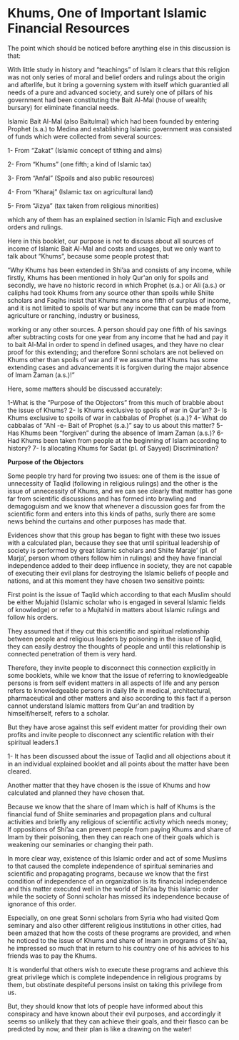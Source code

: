 Khums, One of Important Islamic Financial Resources
===================================================

The point which should be noticed before anything else in this
discussion is that:

With little study in history and “teachings” of Islam it clears that
this religion was not only series of moral and belief orders and rulings
about the origin and afterlife, but it bring a governing system with
itself which guarantied all needs of a pure and advanced society, and
surely one of pillars of his government had been constituting the Bait
Al-Mal (house of wealth; bursary) for eliminate financial needs.

Islamic Bait Al-Mal (also Baitulmal) which had been founded by entering
Prophet (s.a.) to Medina and establishing Islamic government was
consisted of funds which were collected from several sources:

1- From “Zakat” (Islamic concept of tithing and alms)

2- From “Khums” (one fifth; a kind of Islamic tax)

3- From “Anfal” (Spoils and also public resources)

4- From “Kharaj” (Islamic tax on agricultural land)

5- From “Jizya” (tax taken from religious minorities)

which any of them has an explained section in Islamic Fiqh and
exclusive orders and rulings.

Here in this booklet, our purpose is not to discuss about all sources
of income of Islamic Bait Al-Mal and costs and usages, but we only want
to talk about “Khums”, because some people protest that:

“Why Khums has been extended in Shi’aa and consists of any income,
while firstly, Khums has been mentioned in holy Qur'an only for spoils
and secondly, we have no historic record in which Prophet (s.a.) or Ali
(a.s.) or caliphs had took Khums from any source other than spoils while
Shiite scholars and Faqihs insist that Khums means one fifth of surplus
of income, and it is not limited to spoils of war but any income that
can be made from agriculture or ranching, industry or business,

working or any other sources. A person should pay one fifth of his
savings after subtracting costs for one year from any income that he had
and pay it to bait Al-Mal in order to spend in defined usages, and they
have no clear proof for this extending; and therefore Sonni scholars are
not believed on Khums other than spoils of war and if we assume that
Khums has some extending cases and advancements it is forgiven during
the major absence of Imam Zaman (a.s.)!”

Here, some matters should be discussed accurately:

1-What is the “Purpose of the Objectors” from this much of brabble
about the issue of Khums?
2- Is Khums exclusive to spoils of war in Qur’an?
3- Is Khums exclusive to spoils of war in cabbalas of Prophet (s.a.)?
4- What do cabbalas of “Ahl -e- Bait of Prophet (s.a.)” say to us about
this matter?
5- Has Khums been “forgiven” during the absence of Imam Zaman (a.s.)?
6- Had Khums been taken from people at the beginning of Islam according
to history?
7- Is allocating Khums for Sadat (pl. of Sayyed) Discrimination?


**Purpose of the Objectors**


Some people try hard for proving two issues: one of them is the issue
of unnecessity of Taqlid (following in religious rulings) and the other
is the issue of unnecessity of Khums, and we can see clearly that matter
has gone far from scientific discussions and has formed into brawling
and demagoguism and we know that whenever a discussion goes far from the
scientific form and enters into this kinds of paths, surly there are
some news behind the curtains and other purposes has made that.

Evidences show that this group has began to fight with these two issues
with a calculated plan, because they see that until spiritual leadership
of society is performed by great Islamic scholars and Shiite Maraje’
(pl. of Marja’, person whom others follow him in rulings) and they have
financial independence added to their deep influence in society, they
are not capable of executing their evil plans for destroying the Islamic
beliefs of people and nations, and at this moment they have chosen two
sensitive points:

First point is the issue of Taqlid which according to that each Muslim
should be either Mujahid (Islamic scholar who is engaged in several
Islamic fields of knowledge) or refer to a Mujtahid in matters about
Islamic rulings and follow his orders.

They assumed that if they cut this scientific and spiritual
relationship between people and religious leaders by poisoning in the
issue of Taqlid, they can easily destroy the thoughts of people and
until this relationship is connected penetration of them is very hard.

Therefore, they invite people to disconnect this connection explicitly
in some booklets, while we know that the issue of referring to
knowledgeable persons is from self evident matters in all aspects of
life and any person refers to knowledgeable persons in daily life in
medical, architectural, pharmaceutical and other matters and also
according to this fact if a person cannot understand Islamic matters
from Qur'an and tradition by himself/herself, refers to a scholar.

But they have arose against this self evident matter for providing
their own profits and invite people to disconnect any scientific
relation with their spiritual leaders.1

1- It has been discussed about the issue of Taqlid and all objections
about it in an individual explained booklet and all points about the
matter have been cleared.

Another matter that they have chosen is the issue of Khums and how
calculated and planned they have chosen that.

Because we know that the share of Imam which is half of Khums is the
financial fund of Shiite seminaries and propagation plans and cultural
activities and briefly any religious of scientific activity which needs
money; If oppositions of Shi’aa can prevent people from paying Khums and
share of Imam by their poisoning, then they can reach one of their goals
which is weakening our seminaries or changing their path.

In more clear way, existence of this Islamic order and act of some
Muslims to that caused the complete independence of spiritual seminaries
and scientific and propagating programs, because we know that the first
condition of independence of an organization is its financial
independence and this matter executed well in the world of Shi’aa by
this Islamic order while the society of Sonni scholar has missed its
independence because of ignorance of this order.

Especially, on one great Sonni scholars from Syria who had visited Qom
seminary and also other different religious institutions in other
cities, had been amazed that how the costs of these programs are
provided, and when he noticed to the issue of Khums and share of Imam in
programs of Shi'aa, he impressed so much that in return to his country
one of his advices to his friends was to pay the Khums.

It is wonderful that others wish to execute these programs and achieve
this great privilege which is complete independence in religious
programs by them, but obstinate despiteful persons insist on taking this
privilege from us.

But, they should know that lots of people have informed about this
conspiracy and have known about their evil purposes, and accordingly it
seems so unlikely that they can achieve their goals, and their fiasco
can be predicted by now, and their plan is like a drawing on the
water!



